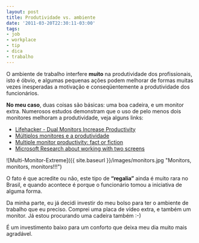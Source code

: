 ```yaml
---
layout: post
title: Produtividade vs. ambiente
date: '2011-03-20T22:30:11-03:00'
tags:
- job
- workplace
- tip
- dica
- trabalho
---
```

O ambiente de trabalho interfere **muito** na produtividade dos profissionais, isto é óbvio, e algumas pequenas ações podem melhorar de formas muitas vezes inesperadas a motivação e conseqüentemente a produtividade dos funcionários.

**No meu caso**, duas coisas são básicas: uma boa cadeira, e um monitor extra. Numerosos estudos demonstram que o uso de pelo menos dois monitores melhoram a produtividade, veja alguns links: 

* [Lifehacker - Dual Monitors Increase Productivity](http://lifehacker.com/#!168488/dual-monitors-increase-productivity)
* [Múltiplos monitores e a produtividade](http://blog.tecnologiaqueinteressa.com/2010/08/multiplos-monitores-mais-produtividade.html)
* [Multiple monitor productivity: fact or fiction](http://dubroy.com/blog/multiple-monitor-productivity-fact-or-fiction/)
* [Microsoft Research about working with two screens](http://research.microsoft.com/en-us/news/features/vibe.aspx)


![Multi-Monitor-Extreme]({{ site.baseurl }}/images/monitors.jpg "Monitors, monitors, monitors!!!")

O fato é que acredite ou não, este tipo de **“regalia”** ainda é muito rara no Brasil, e quando acontece é porque o funcionário tomou a iniciativa de alguma forma.

Da minha parte, eu já decidi investir do meu bolso para ter o ambiente de trabalho que eu preciso. Comprei uma placa de vídeo extra, e também um monitor. Já estou procurando uma cadeira também :-)

É um investimento baixo para um conforto que deixa meu dia muito mais agradável.